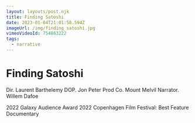 ```yaml
---
layout: layouts/post.njk
title: Finding Satoshi
date: 2023-01-04T21:01:58.594Z
imageUrl: /img/finding_satoshi.jpg
vimeoVideoId: 754863222
tags:
  - narrative
---
```

# Finding Satoshi

Dir. Laurent Barthelemy
DOP. Jon Peter
Prod Co. Mount Melvil
Narrator. Willem Dafoe

2022 Galaxy Audience Award
2022 Copenhagen Film Festival: Best Feature Documentary

